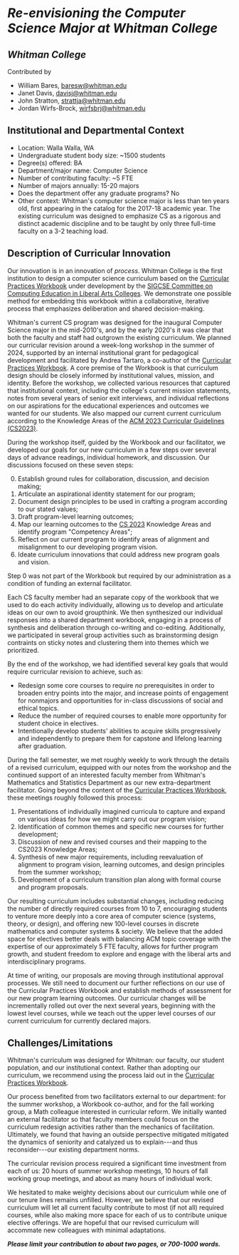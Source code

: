 # _Re-envisioning the Computer Science Major at Whitman College_

## _Whitman College_
Contributed by
- William Bares, baresw@whitman.edu
- Janet Davis, davisj@whitman.edu
- John Stratton, strattja@whitman.edu
- Jordan Wirfs-Brock, wirfsbrj@whitman.edu

## Institutional and Departmental Context
- Location: Walla Walla, WA
- Undergraduate student body size: ~1500 students
- Degree(s) offered: BA
- Department/major name: Computer Science
- Number of contributing faculty: ~5 FTE
- Number of majors annually: 15-20 majors
- Does the department offer any graduate programs? No
- Other context: Whitman's computer science major is less than ten years old, first appearing in the catalog for the 2017-18 academic year. The existing curriculum was designed to emphasize CS as a rigorous and distinct academic discipline and to be taught by only three full-time faculty on a 3-2 teaching load.

## Description of Curricular Innovation

Our innovation is in an innovation of _process_. Whitman College is the first institution to design a computer science curriculum based on the 
[Curricular Practices Workbook](https://computing-in-the-liberal-arts.github.io/CS2023/) under development by the 
[SIGCSE Committee on Computing Education in Liberal Arts Colleges](https://computing-in-the-liberal-arts.github.io/). We demonstrate one possible method for embedding this workbook within a collaborative, iterative process that emphasizes deliberation and shared decision-making.

Whitman's current CS program was designed for the inaugural Computer Science major in the mid-2010's, and by the early 2020's it was clear that both the faculty and staff had outgrown the existing curriculum. We planned our curricular revision around a week-long workshop in the summer of 2024, 
supported by an internal institutional grant for pedagogical development and facilitated 
by Andrea Tartaro, a co-author of the [Curricular Practices Workbook](https://computing-in-the-liberal-arts.github.io/CS2023/). 
A core premise of the Workbook is that curriculum design should be closely 
informed by institutional values, mission, and identity. 
Before the workshop, we collected various resources that captured that institutional 
context, including the college's current mission statements, notes from several years 
of senior exit interviews, and individual reflections on our aspirations for the 
educational experiences and outcomes we wanted for our students.
We also mapped our current current curriculum according to the Knowledge Areas of the [ACM 2023 Curricular Guidelines (CS2023)](https://csed.acm.org/cs2023-report-with-feedback/).

During the workshop itself, guided by the Workbook and our facilitator, we 
developed our goals for our new curriculum in a few steps over several days of advance readings, individual homework, and discussion.
Our discussions focused on these seven steps:

0. Establish ground rules for collaboration, discussion, and decision making;
1. Articulate an aspirational identity statement for our program;
2. Document design principles to be used in crafting a program according to our stated values;
3. Draft program-level learning outcomes;
4. Map our learning outcomes to the [CS 2023](https://csed.acm.org/cs2023-report-with-feedback/) Knowledge Areas and identify program "Competency Areas";
5. Reflect on our current program to identify areas of alignment and misalignment to our developing program vision.
6. Ideate curriculum innovations that could address new program goals and vision.
   
Step 0 was not part of the Workbook but required by our administration as a condition of funding an external facilitator. 

Each CS faculty member had an separate copy of the workbook that we used to do each activity individually, allowing us to develop and articulate ideas on our own to avoid groupthink. We then synthesized our individual responses into a shared department workbook, engaging in a process of synthesis and deliberation through co-writing and co-editing. Additionally, we participated in several group activities such as brainstorming design contraints on sticky notes and clustering them into themes which we prioritized.

By the end of the workshop, we had identified several key goals that would require curricular revision to achieve, such as:

* Redesign some core courses to require _no_ prerequisites in order to broaden entry points into the major, and increase points of engagement for nonmajors and opportunities for in-class discussions of social and ethical topics.
* Reduce the number of required courses to enable more opportunity for student choice in electives.
* Intentionally develop students' abilities to acquire skills progressively and independently to prepare them for capstone and lifelong learning after graduation.

During the fall semester, we met roughly weekly to work through the details of a revised curriculum, 
equipped with our notes from the workshop and the continued support of an interested faculty member 
from Whitman's Mathematics and Statistics Department as our new extra-department facilitator. Going beyond the content of the [Curricular Practices Workbook](https://computing-in-the-liberal-arts.github.io/CS2023/), these meetings roughly followed this process:

1. Presentations of individually imagined curricula to capture and expand on various ideas for how we might carry out our program vision;
2. Identification of common themes and specific new courses for further development;
3. Discussion of new and revised courses and their mapping to the CS2023 Knowledge Areas;
4. Synthesis of new major requirements, including reevaluation of alignment to program vision, learning outcomes, and design principles from the summer workshop;
5. Development of a curriculum transition plan along with formal course and program proposals.

Our resulting curriculum includes substantial changes, including reducing the number of directly required courses from 10 to 7, encouraging students to venture more deeply 
into a core area of computer science (systems, theory, or design), and offering new 100-level courses in discrete mathematics and computer systems & society. We believe that the added space for electives better deals with balancing ACM topic coverage with the expertise of our approximately 5 FTE faculty, allows for further program growth, and student freedom to explore and engage with the liberal arts and interdisciplinary programs.

At time of writing, our proposals are moving through institutional approval processes.
We still need to document our further reflections on our use of the Curricular Practices Workbook and
establish methods of assessment for our new program learning outcomes.
Our curricular changes will be incrementally rolled out over the next several years, 
beginning with the lowest level courses, while we teach out the upper level courses 
of our current curriculum for currently declared majors. 

## Challenges/Limitations

Whitman's curriculum was designed for Whitman: 
our faculty, our student population, and our institutional context. 
Rather than adopting our curriculum, we recommend using the process laid out in the [Curricular Practices Workbook](https://computing-in-the-liberal-arts.github.io/CS2023/). 

Our process benefited from two facilitators external to our department: 
for the summer workshop, a Workbook co-author, 
and for the fall working group, a Math colleague interested in curricular reform.
We initially wanted an external facilitator so that faculty members could focus on the curriculum redesign activities rather than the mechanics of facilitation. Ultimately, we found that  having an outside perspective mitigated mitigated the dynamics of seniority and  catalyzed us to explain---and thus reconsider---our existing department norms. 

The curricular revision process required a significant time investment from each of us:
20 hours of summer workshop meetings, 10 hours of fall working group meetings, and about as many hours of individual work.

We hesitated to make weighty decisions about our curriculum while one of our tenure lines remains unfilled.
However, we believe that our revised curriculum will let all current faculty contribute to most (if not all) required courses,
while also making more space for each of us to contribute unique elective offerings.
We are hopeful that our revised curriculum will accommate new colleagues with minimal adaptations.

**_Please limit your contribution to about two pages, or 700-1000 words._**
